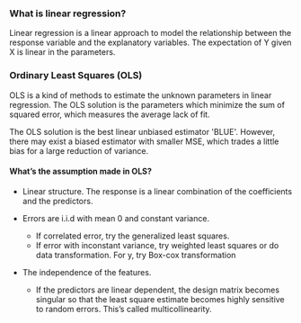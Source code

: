 ### What is linear regression?

Linear regression is a linear approach to model the relationship between the response variable and the explanatory variables. The expectation of Y given X is linear in the parameters. 	

### Ordinary Least Squares (OLS)

OLS is a kind of methods to estimate the unknown parameters in linear regression. The OLS solution is the parameters which minimize the sum of squared error, which measures the average lack of fit.

The OLS solution is the best linear unbiased estimator 'BLUE'. However, there may exist a biased estimator with smaller MSE, which trades a little bias for a large reduction of variance.

#### What’s the assumption made in OLS?

* Linear structure. The response is a linear combination of the coefficients and the predictors.

* Errors are i.i.d with mean 0 and constant variance. 
  * If correlated error, try the generalized least squares. 
  * If error with inconstant variance, try weighted least squares or do data transformation. For y, try Box-cox transformation

* The independence of the features. 
  * If the predictors are linear dependent, the design matrix becomes singular so that the least square estimate becomes highly sensitive to random errors. This’s called multicollinearity.

